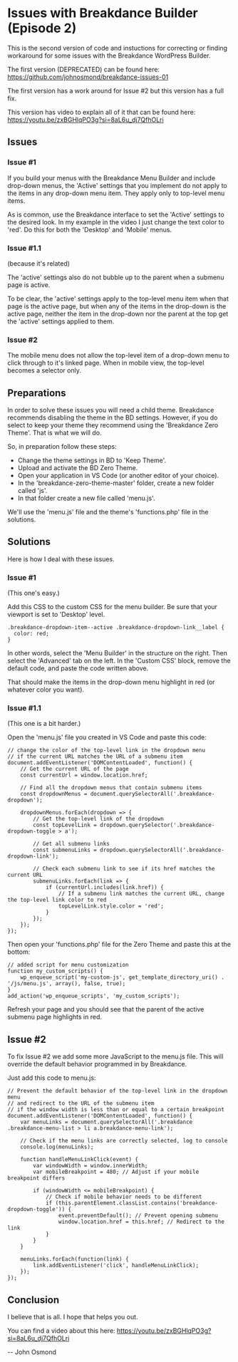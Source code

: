 # Issues with Breakdance Builder (Episode 2)

This is the second version of code and instuctions for correcting or finding workaround for some issues with the Breakdance WordPress Builder.

The first version (DEPRECATED) can be found here: https://github.com/johnosmond/breakdance-issues-01

The first version has a work around for Issue #2 but this version has a full fix.

This version has video to explain all of it that can be found here: https://youtu.be/zxBGHlqPO3g?si=8aL6u_dj7QfhOLri

## Issues

### Issue #1

If you build your menus with the Breakdance Menu Builder and include drop-down menus, the 'Active' settings that you implement do not apply to the items in any drop-down menu item. They apply only to top-level menu items.

As is common, use the Breakdance interface to set the 'Active' settings to the desired look. In my example in the video I just change the text color to 'red'. Do this for both the 'Desktop' and 'Mobile' menus.

### Issue #1.1

(because it's related)

The 'active' settings also do not bubble up to the parent when a submenu page is active.

To be clear, the 'active' settings apply to the top-level menu item when that page is the active page, but when any of the items in the drop-down is the active page, neither the item in the drop-down nor the parent at the top get the 'active' settings applied to them.

### Issue #2

The mobile menu does not allow the top-level item of a drop-down menu to click through to it's linked page. When in mobile view, the top-level becomes a selector only.

## Preparations

In order to solve these issues you will need a child theme. Breakdance recommends disabling the theme in the BD settings. However, if you do select to keep your theme they recommend using the 'Breakdance Zero Theme'. That is what we will do.

So, in preparation follow these steps:
* Change the theme settings in BD to 'Keep Theme'.
* Upload and activate the BD Zero Theme.
* Open your application in VS Code (or another editor of your choice).
* In the 'breakdance-zero-theme-master' folder, create a new folder called 'js'.
* In that folder create a new file called 'menu.js'.

We'll use the 'menu.js' file and the theme's 'functions.php' file in the solutions.

## Solutions

Here is how I deal with these issues.

### Issue #1

(This one's easy.)

Add this CSS to the custom CSS for the menu builder. Be sure that your viewport is set to 'Desktop' level.

```
.breakdance-dropdown-item--active .breakdance-dropdown-link__label {
  color: red;
}
```

In other words, select the 'Menu Builder' in the structure on the right. Then select the 'Advanced' tab on the left. In the 'Custom CSS' block, remove the default code, and paste the code written above.

That should make the items in the drop-down menu highlight in red (or whatever color you want).

### Issue #1.1 

(This one is a bit harder.)

Open the 'menu.js' file you created in VS Code and paste this code:

```
// change the color of the top-level link in the dropdown menu 
// if the current URL matches the URL of a submenu item
document.addEventListener('DOMContentLoaded', function() {
    // Get the current URL of the page
    const currentUrl = window.location.href;

    // Find all the dropdown menus that contain submenu items
    const dropdownMenus = document.querySelectorAll('.breakdance-dropdown');

    dropdownMenus.forEach(dropdown => {
        // Get the top-level link of the dropdown
        const topLevelLink = dropdown.querySelector('.breakdance-dropdown-toggle > a');
        
        // Get all submenu links
        const submenuLinks = dropdown.querySelectorAll('.breakdance-dropdown-link');

        // Check each submenu link to see if its href matches the current URL
        submenuLinks.forEach(link => {
            if (currentUrl.includes(link.href)) {
                // If a submenu link matches the current URL, change the top-level link color to red
                topLevelLink.style.color = 'red';
            }
        });
    });
});
```

Then open your 'functions.php' file for the Zero Theme and paste this at the bottom:

```
// added script for menu customization
function my_custom_scripts() {
    wp_enqueue_script('my-custom-js', get_template_directory_uri() . '/js/menu.js', array(), false, true);
}
add_action('wp_enqueue_scripts', 'my_custom_scripts');
```

Refresh your page and you should see that the parent of the active submenu page highlights in red.

## Issue #2

To fix Issue #2 we add some more JavaScript to the menu.js file. This will override the default behavior programmed in by Breakdance.

Just add this code to menu.js:

~~~
// Prevent the default behavior of the top-level link in the dropdown menu
// and redirect to the URL of the submenu item 
// if the window width is less than or equal to a certain breakpoint
document.addEventListener('DOMContentLoaded', function() {
    var menuLinks = document.querySelectorAll('.breakdance .breakdance-menu-list > li a.breakdance-menu-link');

    // Check if the menu links are correctly selected, log to console
    console.log(menuLinks);

    function handleMenuLinkClick(event) {
        var windowWidth = window.innerWidth;
        var mobileBreakpoint = 480; // Adjust if your mobile breakpoint differs

        if (windowWidth <= mobileBreakpoint) {
            // Check if mobile behavior needs to be different
            if (this.parentElement.classList.contains('breakdance-dropdown-toggle')) {
                event.preventDefault(); // Prevent opening submenu
                window.location.href = this.href; // Redirect to the link
            }
        }
    }

    menuLinks.forEach(function(link) {
        link.addEventListener('click', handleMenuLinkClick);
    });
});
~~~

## Conclusion

I believe that is all. I hope that helps you out.

You can find a video about this here: https://youtu.be/zxBGHlqPO3g?si=8aL6u_dj7QfhOLri

-- John Osmond
